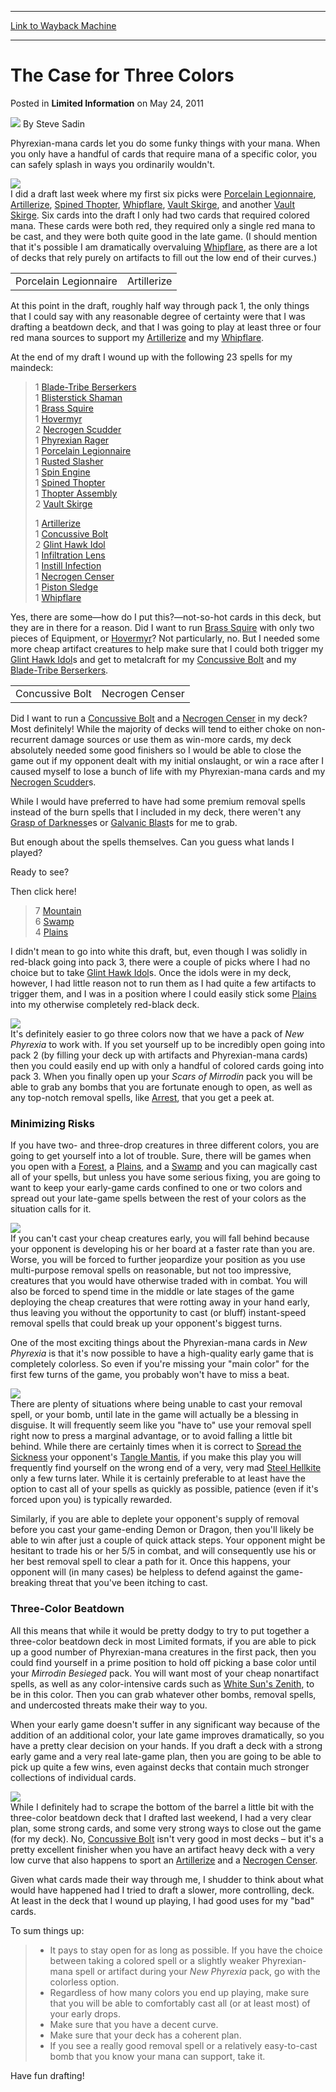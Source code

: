 
---
[Link to Wayback Machine](https://web.archive.org/web/20170130010151/http://magic.wizards.com/en/articles/archive/limited-information/case-three-colors-2011-05-24)

[_metadata_:author]:- "Steve Sadin"
[_metadata_:description]:- "Phyrexian-mana cards let you do some funky things with your mana. When you only have a handful of cards that require mana of a specific color, you can safely splash in ways you ordinarily wouldn't."
[_metadata_:generator]:- "Drupal 7 (http://drupal.org)"
[_metadata_:node]:- "649006"
[_metadata_:publish_date]:- "2011-05-24"
[_metadata_:source]:- "div-main-content"
[_metadata_:title]:- "The Case for Three Colors"
[_metadata_:wayback_capture_timestamp]:- "2017-01-30 01:01:51"
[_metadata_:wayback_raw_url]:- "https://web.archive.org/web/20170130010151id_/http://magic.wizards.com/en/articles/archive/limited-information/case-three-colors-2011-05-24"
[_metadata_:wayback_url]:- "http://magic.wizards.com/en/articles/archive/limited-information/case-three-colors-2011-05-24"
---


The Case for Three Colors
=========================



 Posted in **Limited Information**
 on May 24, 2011 






![](https://media.magic.wizards.com/styles/auth_small/public/images/person/authorpic_SteveSadin.jpg)
By Steve Sadin











Phyrexian-mana cards let you do some funky things with your mana. When you only have a handful of cards that require mana of a specific color, you can safely splash in ways you ordinarily wouldn't.

![](https://media.magic.wizards.com/image_legacy_migration/images/magic/daily/li/li144_pMana.jpg)  
I did a draft last week where my first six picks were [Porcelain Legionnaire](http://gatherer.wizards.com/Pages/Card/Details.aspx?name=Porcelain+Legionnaire), [Artillerize](http://gatherer.wizards.com/Pages/Card/Details.aspx?name=Artillerize), [Spined Thopter](http://gatherer.wizards.com/Pages/Card/Details.aspx?name=Spined+Thopter), [Whipflare](http://gatherer.wizards.com/Pages/Card/Details.aspx?name=Whipflare), [Vault Skirge](http://gatherer.wizards.com/Pages/Card/Details.aspx?name=Vault+Skirge), and another [Vault Skirge](http://gatherer.wizards.com/Pages/Card/Details.aspx?name=Vault+Skirge). Six cards into the draft I only had two cards that required colored mana. These cards were both red, they required only a single red mana to be cast, and they were both quite good in the late game. (I should mention that it's possible I am dramatically overvaluing [Whipflare](http://gatherer.wizards.com/Pages/Card/Details.aspx?name=Whipflare), as there are a lot of decks that rely purely on artifacts to fill out the low end of their curves.)



|  |  |
| --- | --- |
| Porcelain Legionnaire | Artillerize |

At this point in the draft, roughly half way through pack 1, the only things that I could say with any reasonable degree of certainty were that I was drafting a beatdown deck, and that I was going to play at least three or four red mana sources to support my [Artillerize](http://gatherer.wizards.com/Pages/Card/Details.aspx?name=Artillerize) and my [Whipflare](http://gatherer.wizards.com/Pages/Card/Details.aspx?name=Whipflare).

At the end of my draft I wound up with the following 23 spells for my maindeck:


> 
> 1 [Blade-Tribe Berserkers](http://gatherer.wizards.com/Pages/Card/Details.aspx?name=Blade-Tribe+Berserkers)  
>  1 [Blisterstick Shaman](http://gatherer.wizards.com/Pages/Card/Details.aspx?name=Blisterstick+Shaman)  
>  1 [Brass Squire](http://gatherer.wizards.com/Pages/Card/Details.aspx?name=Brass+Squire)  
>  1 [Hovermyr](http://gatherer.wizards.com/Pages/Card/Details.aspx?name=Hovermyr)  
>  2 [Necrogen Scudder](http://gatherer.wizards.com/Pages/Card/Details.aspx?name=Necrogen+Scudder)  
>  1 [Phyrexian Rager](http://gatherer.wizards.com/Pages/Card/Details.aspx?name=Phyrexian+Rager)  
>  1 [Porcelain Legionnaire](http://gatherer.wizards.com/Pages/Card/Details.aspx?name=Porcelain+Legionnaire)  
>  1 [Rusted Slasher](http://gatherer.wizards.com/Pages/Card/Details.aspx?name=Rusted+Slasher)  
>  1 [Spin Engine](http://gatherer.wizards.com/Pages/Card/Details.aspx?name=Spin+Engine)  
>  1 [Spined Thopter](http://gatherer.wizards.com/Pages/Card/Details.aspx?name=Spined+Thopter)  
>  1 [Thopter Assembly](http://gatherer.wizards.com/Pages/Card/Details.aspx?name=Thopter+Assembly)  
>  2 [Vault Skirge](http://gatherer.wizards.com/Pages/Card/Details.aspx?name=Vault+Skirge)
> 
> 
> 1 [Artillerize](http://gatherer.wizards.com/Pages/Card/Details.aspx?name=Artillerize)  
>  1 [Concussive Bolt](http://gatherer.wizards.com/Pages/Card/Details.aspx?name=Concussive+Bolt)  
>  2 [Glint Hawk Idol](http://gatherer.wizards.com/Pages/Card/Details.aspx?name=Glint+Hawk+Idol)  
>  1 [Infiltration Lens](http://gatherer.wizards.com/Pages/Card/Details.aspx?name=Infiltration+Lens)  
>  1 [Instill Infection](http://gatherer.wizards.com/Pages/Card/Details.aspx?name=Instill+Infection)  
>  1 [Necrogen Censer](http://gatherer.wizards.com/Pages/Card/Details.aspx?name=Necrogen+Censer)  
>  1 [Piston Sledge](http://gatherer.wizards.com/Pages/Card/Details.aspx?name=Piston+Sledge)  
>  1 [Whipflare](http://gatherer.wizards.com/Pages/Card/Details.aspx?name=Whipflare)
> 
> 
> 

Yes, there are some—how do I put this?—not-so-hot cards in this deck, but they are in there for a reason. Did I want to run [Brass Squire](http://gatherer.wizards.com/Pages/Card/Details.aspx?name=Brass+Squire) with only two pieces of Equipment, or [Hovermyr](http://gatherer.wizards.com/Pages/Card/Details.aspx?name=Hovermyr)? Not particularly, no. But I needed some more cheap artifact creatures to help make sure that I could both trigger my [Glint Hawk Idol](http://gatherer.wizards.com/Pages/Card/Details.aspx?name=Glint+Hawk+Idol)s and get to metalcraft for my [Concussive Bolt](http://gatherer.wizards.com/Pages/Card/Details.aspx?name=Concussive+Bolt) and my [Blade-Tribe Berserkers](http://gatherer.wizards.com/Pages/Card/Details.aspx?name=Blade-Tribe+Berserkers).



|  |  |
| --- | --- |
| Concussive Bolt | Necrogen Censer |

Did I want to run a [Concussive Bolt](http://gatherer.wizards.com/Pages/Card/Details.aspx?name=Concussive+Bolt) and a [Necrogen Censer](http://gatherer.wizards.com/Pages/Card/Details.aspx?name=Necrogen+Censer) in my deck? Most definitely! While the majority of decks will tend to either choke on non-recurrent damage sources or use them as win-more cards, my deck absolutely needed some good finishers so I would be able to close the game out if my opponent dealt with my initial onslaught, or win a race after I caused myself to lose a bunch of life with my Phyrexian-mana cards and my [Necrogen Scudder](http://gatherer.wizards.com/Pages/Card/Details.aspx?name=Necrogen+Scudder)s.

While I would have preferred to have had some premium removal spells instead of the burn spells that I included in my deck, there weren't any [Grasp of Darkness](http://gatherer.wizards.com/Pages/Card/Details.aspx?name=Grasp+of+Darkness)es or [Galvanic Blast](http://gatherer.wizards.com/Pages/Card/Details.aspx?name=Galvanic+Blast)s for me to grab.

But enough about the spells themselves. Can you guess what lands I played?

  
  
  
  
  
  
  
  
  
  
Ready to see?

Then click here!


> 7 [Mountain](http://gatherer.wizards.com/Pages/Card/Details.aspx?name=Mountain)  
>  6 [Swamp](http://gatherer.wizards.com/Pages/Card/Details.aspx?name=Swamp)  
>  4 [Plains](http://gatherer.wizards.com/Pages/Card/Details.aspx?name=Plains)
> 
> 


I didn't mean to go into white this draft, but, even though I was solidly in red-black going into pack 3, there were a couple of picks where I had no choice but to take [Glint Hawk Idol](http://gatherer.wizards.com/Pages/Card/Details.aspx?name=Glint+Hawk+Idol)s. Once the idols were in my deck, however, I had little reason not to run them as I had quite a few artifacts to trigger them, and I was in a position where I could easily stick some [Plains](http://gatherer.wizards.com/Pages/Card/Details.aspx?name=Plains) into my otherwise completely red-black deck.

![](https://media.magic.wizards.com/image_legacy_migration/images/magic/daily/li/li144_glintHawk.jpg)  
It's definitely easier to go three colors now that we have a pack of *New Phyrexia* to work with. If you set yourself up to be incredibly open going into pack 2 (by filling your deck up with artifacts and Phyrexian-mana cards) then you could easily end up with only a handful of colored cards going into pack 3. When you finally open up your *Scars of Mirrodin* pack you will be able to grab any bombs that you are fortunate enough to open, as well as any top-notch removal spells, like [Arrest](http://gatherer.wizards.com/Pages/Card/Details.aspx?name=Arrest), that you get a peek at.

### Minimizing Risks

If you have two- and three-drop creatures in three different colors, you are going to get yourself into a lot of trouble. Sure, there will be games when you open with a [Forest](http://gatherer.wizards.com/Pages/Card/Details.aspx?name=Forest), a [Plains](http://gatherer.wizards.com/Pages/Card/Details.aspx?name=Plains), and a [Swamp](http://gatherer.wizards.com/Pages/Card/Details.aspx?name=Swamp) and you can magically cast all of your spells, but unless you have some serious fixing, you are going to want to keep your early-game cards confined to one or two colors and spread out your late-game spells between the rest of your colors as the situation calls for it.

![](https://media.magic.wizards.com/image_legacy_migration/images/magic/daily/li/li144_spread.jpg)  
If you can't cast your cheap creatures early, you will fall behind because your opponent is developing his or her board at a faster rate than you are. Worse, you will be forced to further jeopardize your position as you use multi-purpose removal spells on reasonable, but not too impressive, creatures that you would have otherwise traded with in combat. You will also be forced to spend time in the middle or late stages of the game deploying the cheap creatures that were rotting away in your hand early, thus leaving you without the opportunity to cast (or bluff) instant-speed removal spells that could break up your opponent's biggest turns.

One of the most exciting things about the Phyrexian-mana cards in *New Phyrexia* is that it's now possible to have a high-quality early game that is completely colorless. So even if you're missing your "main color" for the first few turns of the game, you probably won't have to miss a beat.

![](https://media.magic.wizards.com/image_legacy_migration/images/magic/daily/li/li144_gameState.jpg)  
There are plenty of situations where being unable to cast your removal spell, or your bomb, until late in the game will actually be a blessing in disguise. It will frequently seem like you "have to" use your removal spell right now to press a marginal advantage, or to avoid falling a little bit behind. While there are certainly times when it is correct to [Spread the Sickness](http://gatherer.wizards.com/Pages/Card/Details.aspx?name=Spread+the+Sickness) your opponent's [Tangle Mantis](http://gatherer.wizards.com/Pages/Card/Details.aspx?name=Tangle+Mantis), if you make this play you will frequently find yourself on the wrong end of a very, very mad [Steel Hellkite](http://gatherer.wizards.com/Pages/Card/Details.aspx?name=Steel+Hellkite) only a few turns later. While it is certainly preferable to at least have the option to cast all of your spells as quickly as possible, patience (even if it's forced upon you) is typically rewarded.

Similarly, if you are able to deplete your opponent's supply of removal before you cast your game-ending Demon or Dragon, then you'll likely be able to win after just a couple of quick attack steps. Your opponent might be hesitant to trade his or her 5/5 in combat, and will consequently use his or her best removal spell to clear a path for it. Once this happens, your opponent will (in many cases) be helpless to defend against the game-breaking threat that you've been itching to cast.

### Three-Color Beatdown

All this means that while it would be pretty dodgy to try to put together a three-color beatdown deck in most Limited formats, if you are able to pick up a good number of Phyrexian-mana creatures in the first pack, then you could find yourself in a prime position to hold off picking a base color until your *Mirrodin Besieged* pack. You will want most of your cheap nonartifact spells, as well as any color-intensive cards such as [White Sun's Zenith](http://gatherer.wizards.com/Pages/Card/Details.aspx?name=White+Sun%27s+Zenith), to be in this color. Then you can grab whatever other bombs, removal spells, and undercosted threats make their way to you.

When your early game doesn't suffer in any significant way because of the addition of an additional color, your late game improves dramatically, so you have a pretty clear decision on your hands. If you draft a deck with a strong early game and a very real late-game plan, then you are going to be able to pick up quite a few wins, even against decks that contain much stronger collections of individual cards.

![](https://media.magic.wizards.com/image_legacy_migration/images/magic/daily/li/li144_artillerize.jpg)  
While I definitely had to scrape the bottom of the barrel a little bit with the three-color beatdown deck that I drafted last weekend, I had a very clear plan, some strong cards, and some very strong ways to close out the game (for my deck). No, [Concussive Bolt](http://gatherer.wizards.com/Pages/Card/Details.aspx?name=Concussive+Bolt) isn't very good in most decks – but it's a pretty excellent finisher when you have an artifact heavy deck with a very low curve that also happens to sport an [Artillerize](http://gatherer.wizards.com/Pages/Card/Details.aspx?name=Artillerize) and a [Necrogen Censer](http://gatherer.wizards.com/Pages/Card/Details.aspx?name=Necrogen+Censer).

Given what cards made their way through me, I shudder to think about what would have happened had I tried to draft a slower, more controlling, deck. At least in the deck that I wound up playing, I had good uses for my "bad" cards.

To sum things up:


> * It pays to stay open for as long as possible. If you have the choice between taking a colored spell or a slightly weaker Phyrexian-mana spell or artifact during your *New Phyrexia* pack, go with the colorless option.
> * Regardless of how many colors you end up playing, make sure that you will be able to comfortably cast all (or at least most) of your early drops.
> * Make sure that you have a decent curve.
> * Make sure that your deck has a coherent plan.
> * If you see a really good removal spell or a relatively easy-to-cast bomb that you know your mana can support, take it.
> 

Have fun drafting!







